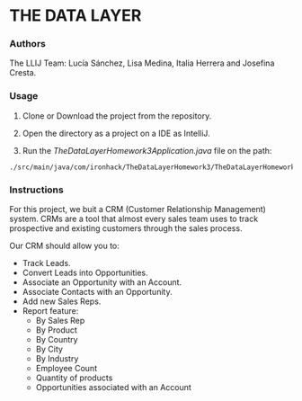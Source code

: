 #   THE DATA LAYER

### Authors

The LLIJ Team: Lucía Sánchez, Lisa Medina, Italia Herrera and Josefina Cresta.

### Usage

1. Clone or Download the project from the repository.

2. Open the directory as a project on a IDE as IntelliJ.

3. Run the *TheDataLayerHomework3Application.java* file on the path:

```
./src/main/java/com/ironhack/TheDataLayerHomework3/TheDataLayerHomework3Application.java 
```
### Instructions 

For this project, we buit a CRM (Customer Relationship Management) system. CRMs are a tool that almost every sales team uses to track prospective and existing customers through the sales process.

Our CRM should allow you to:

- Track Leads.
- Convert Leads into Opportunities.
- Associate an Opportunity with an Account.
- Associate Contacts with an Opportunity.
- Add new Sales Reps.
- Report feature:
  - By Sales Rep
  - By Product
  - By Country
  - By City
  - By Industry
  - Employee Count
  - Quantity of products
  - Opportunities associated with an Account
 
